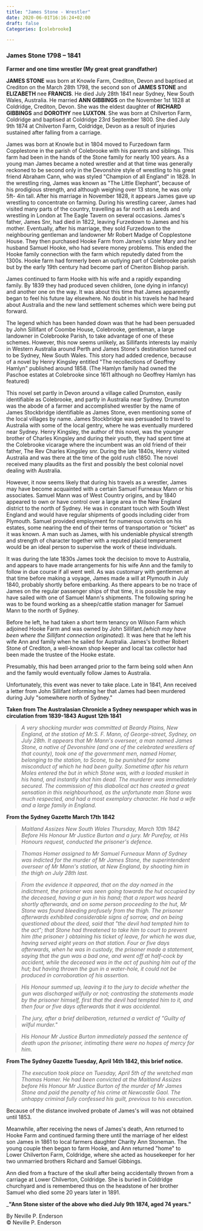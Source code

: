 ```yaml
---
title: "James Stone - Wrestler"
date: 2020-06-01T16:16:24+02:00
draft: false
Categories: [colebrooke]

---
```


### James Stone 1798 – 1841

**Farmer and one time wrestler (My great great grandfather)**

**JAMES STONE**  was born at Knowle Farm, Crediton, Devon and baptised at Crediton on the March 28th 1798, the second son of **JAMES STONE** and **ELIZABETH** nee **FRANCIS**. He died July 28th 1841 near Sydney, New South Wales, Australia. He married **ANN GIBBINGS** on the November 1st 1828 at Coldridge, Crediton, Devon. She was the eldest daughter of **RICHARD GIBBINGS** and **DOROTHY** nee **LUXTON**. She was born at Chilverton Farm, Coldridge and baptised at Coldridge 23rd September 1800. She died July 9th 1874 at Chilverton Farm, Coldridge, Devon as a result of injuries sustained after falling from a carriage.

James was born at Knowle but in 1804 moved to Furzedown farm Copplestone in the parish of Colebrooke with his parents and siblings. This farm had been in the hands of the Stone family for nearly 100 years. As a young man James became a noted wrestler and at that time was generally reckoned to be second only in the Devonshire style of wrestling to his great friend Abraham Cann, who was styled "Champion of all England" in 1828. In the wrestling ring, James was known as "The Little Elephant", because of his prodigious strength, and although weighing over 13 stone, he was only 5ft- 4in tall. After his marriage in November 1828, it appears James gave up wrestling to concentrate on farming. During his wrestling career, James had visited many parts of the country, travelling as far north as Leeds and wrestling in London at The Eagle Tavern on several occasions. James's father, James Snr, had died in 1822, leaving Furzedown to James and his mother. Eventually, after his marriage, they sold Furzedown to the neighbouring gentleman and landowner Mr Robert Madge of Copplestone House. They then purchased Hooke Farm from James's sister Mary and her husband Samuel Hooke, who had severe money problems. This ended the Hooke family connection with the farm which reputedly dated from the 1300s.
Hooke farm had formerly been an outlying part of Colebrooke parish but by the early 19th century had become part of Cheriton Bishop parish.

  

James continued to farm Hooke with his wife and a rapidly expanding family. By 1839 they had produced seven children, (one dying in infancy) and another one on the way. It was about this time that James apparently began to feel his future lay elsewhere. No doubt in his travels he had heard about Australia and the new land settlement schemes which were being put forward.

The legend which has been handed down was that he had been persuaded by John Sillifant of Coombe House, Colebrooke, gentleman, a large landowner in Colebrooke Parish, to take advantage of one of these schemes. However, this now seems unlikely, as Sillifants interests lay mainly in Western Australia around Perth and James Stone's destination turned out to be Sydney, New South Wales. This story had added credence, because of a novel by Henry Kingsley entitled "The recollections of Geoffrey Hamlyn" published around 1858. (The Hamlyn family had owned the Paschoe estates at Colebrooke since 1611 although no Geoffrey Hamlyn has featured)

  

This novel set partly in Devon around a village called Drumston, easily identifiable as Colebrooke, and partly in Australia near Sydney. Drumston was the abode of a farmer and accomplished wrestler by the name of James Stockbridge identifiable as James Stone, even mentioning some of the local villages by name. James Stockbridge was persuaded to travel to Australia with some of the local gentry, where he was eventually murdered near Sydney. Henry Kingsley, the author of this novel, was the younger brother of Charles Kingsley and during their youth, they had spent time at the Colebrooke vicarage where the incumbent was an old friend of their father, The Rev Charles Kingsley snr. During the late 1840s, Henry visited Australia and was there at the time of the gold rush c1850. The novel received many plaudits as the first and possibly the best colonial novel dealing with Australia.

However, it now seems likely that during his travels as a wrestler, James may have become acquainted with a certain Samuel Furneaux Mann or his associates. Samuel Mann was of West Country origins, and by 1840 appeared to own or have control over a large area in the New England district to the north of Sydney. He was in constant touch with South West England and would have regular shipments of goods including cider from Plymouth. Samuel provided employment for numerous convicts on his estates, some nearing the end of their terms of transportation or "ticket" as it was known. A man such as James, with his undeniable physical strength and strength of character together with a reputed placid temperament would be an ideal person to supervise the work of these individuals.

It was during the late 1830s James took the decision to move to Australia, and appears to have made arrangements for his wife Ann and the family to follow in due course if all went well. As was customary with gentlemen at that time before making a voyage, James made a will at Plymouth in July 1840, probably shortly before embarking. As there appears to be no trace of James on the regular passenger ships of that time, it is possible he may have sailed with one of Samuel Mann's shipments. The following spring he was to be found working as a sheep/cattle station manager for Samuel Mann to the north of Sydney.

Before he left, he had taken a short term tenancy on Wilson Farm which adjoined Hooke Farm and was owned by John Sillifant._(which may have been where the Sillifant connection originated)._ It was here that he left his wife Ann and family when he sailed for Australia. James's brother Robert Stone of Crediton, a well-known shop keeper and local tax collector had been made the trustee of the Hooke estate.

Presumably, this had been arranged prior to the farm being sold when Ann and the family would eventually follow James to Australia.

  

Unfortunately, this event was never to take place. Late in 1841, Ann received a letter from John Sillifant informing her that James had been murdered during July "somewhere north of Sydney."

**Taken from The Australasian Chronicle a Sydney newspaper which was in circulation from 1839-1843 August 12th 1841**

> *A very shocking murder was committed at Beardy Plains, New England, at the station of Mr.S. F. Mann, of George-street, Sydney, on July 28th. It appears that Mr Mann's overseer, a man named James Stone, a native of Devonshire (and one of the celebrated wrestlers of that county),  took one of the government men, named Homer, belonging to the station, to Scone, to be punished for some misconduct of which he had been guilty. Sometime after his return Moles entered the but in which Stone was, with a loaded musket in his hand, and instantly shot him dead. The murderer was immediately secured. The commission of this diabolical act has created a great sensation in this neighbourhood, as the unfortunate man Stone was much respected, and had a most exemplary character. He had a wife and a large family in England.*

**From the Sydney Gazette March 17th 1842**

>*Maitland Assizes New South Wales Thursday, March 10th 1842 Before His Honour Mr Justice Burton and a jury. Mr Purefoy, at His Honours request, conducted the prisoner's defence.*

>*Thomas Homer assigned to Mr Samuel Furneaux Mann of Sydney was indicted for the murder of Mr James Stone, the superintendent overseer of Mr Mann's station, at New England, by shooting him in the thigh on July 28th last.*

>*From the evidence it appeared, that on the day named in the indictment, the prisoner was seen going towards the hut occupied by the deceased, having a gun in his hand; that a report was heard shortly afterwards, and on some person proceeding to the hut, Mr Stone was found bleeding profusely from the thigh. The prisoner afterwards exhibited considerable signs of sorrow, and on being questioned about the deed, said that "the devil had tempted him to the act"; that Stone had threatened to take him to court to prevent him (the prisoner ) obtaining his ticket of leave, for which he was due, having served eight years on that station. Four or five days afterwards, when he was in custody, the prisoner made a statement, saying that the gun was a bad one, and went off at half-cock by accident, while the deceased was in the act of pushing him out of the hut; but having thrown the gun in a water-hole, it could not be produced in corroboration of his assertion.*

>*His Honour summed up, leaving it to the jury to decide whether the gun was discharged wilfully or not; contrasting the statements made by the prisoner himself, first that the devil had tempted him to it, and then four or five days afterwards that it was accidental.*

>*The jury, after a brief deliberation, returned a verdict of "Guilty of wilful murder."*

>*His Honour Mr Justice Burton immediately passed the sentence of death upon the prisoner, intimating there were no hopes of mercy for him.*

  

**From The Sydney Gazette Tuesday, April 14th 1842, this brief notice.**

>*The execution took place on Tuesday, April 5th of the wretched man Thomas Homer. He had been convicted at the Maitland Assizes before His Honour Mr Justice Burton of the murder of Mr James Stone and paid the penalty of his crime at Newcastle Gaol. The unhappy criminal fully confessed his guilt, previous to his execution.* 

Because of the distance involved probate of James's will was not obtained until 1853.

Meanwhile, after receiving the news of James's death, Ann returned to Hooke Farm and continued farming there until the marriage of her eldest son James in 1861 to local farmers daughter Charity Ann Stoneman. The young couple then began to farm Hooke, and Ann returned "home" to Lower Chilverton Farm, Coldridge, where she acted as housekeeper for her two unmarried brothers Richard and Samuel Gibbings.

Ann died from a fracture of the skull after being accidentally thrown from a carriage at Lower Chilverton, Coldridge. She is buried in Coldridge churchyard and is remembered thus on the headstone of her brother Samuel who died some 20 years later in 1891.

_**"Ann Stone sister of the above who died July 9th 1874, aged 74 years."**

By Neville P. Enderson\
© Neville P. Enderson

